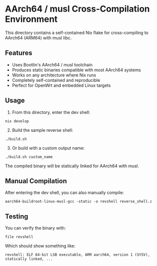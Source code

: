 # AArch64 / musl Cross-Compilation Environment

This directory contains a self-contained Nix flake for cross-compiling to AArch64 (ARM64) with musl libc.

## Features

- Uses Bootlin's AArch64 / musl toolchain
- Produces static binaries compatible with most AArch64 systems
- Works on any architecture where Nix runs
- Completely self-contained and reproducible
- Perfect for OpenWrt and embedded Linux targets

## Usage

1. From this directory, enter the dev shell:

```
nix develop
```

2. Build the sample reverse shell:

```
./build.sh
```

3. Or build with a custom output name:

```
./build.sh custom_name
```

The compiled binary will be statically linked for AArch64 with musl.

## Manual Compilation

After entering the dev shell, you can also manually compile:

```
aarch64-buildroot-linux-musl-gcc -static -o revshell reverse_shell.c
```

## Testing

You can verify the binary with:

```
file revshell
```

Which should show something like:
```
revshell: ELF 64-bit LSB executable, ARM aarch64, version 1 (SYSV), statically linked, ...
```
